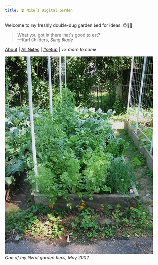 ```yaml
---
title: 🪴 Mike’s Digital Garden
---
```

Welcome to my freshly double-dug garden bed for ideas. 😉🌱🍅

> What you got in there that's good to eat?  
> —Karl Childers, _Sling Blade_

[About](/notes/about.md) | [All Notes](/notes) | [#setup](/tags/setup) | >> _more to come_

![One of my literal garden beds, May 2002](/notes/images/20020523-004.jpeg) _One of my literal garden beds, May 2002_



